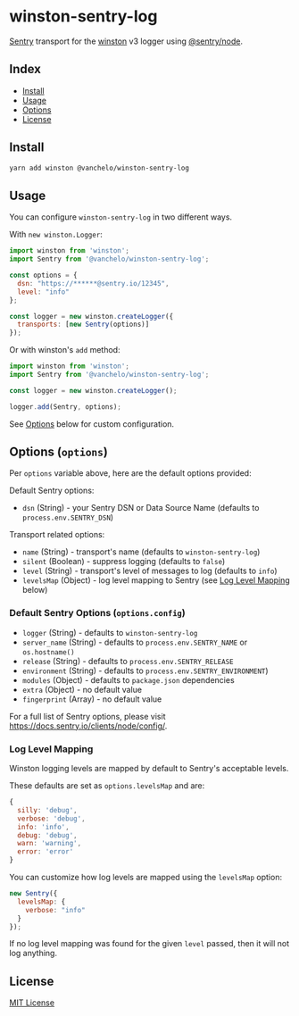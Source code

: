# winston-sentry-log

[Sentry](https://sentry.io) transport for the [winston](https://github.com/winstonjs/winston) v3 logger using [@sentry/node](https://github.com/getsentry/sentry-javascript).

## Index

- [Install](#install)
- [Usage](#usage)
- [Options](#options-options)
- [License](#license)

## Install

```bash
yarn add winston @vanchelo/winston-sentry-log
```

## Usage

You can configure `winston-sentry-log` in two different ways.

With `new winston.Logger`:

```js
import winston from 'winston';
import Sentry from '@vanchelo/winston-sentry-log';

const options = {
  dsn: "https://******@sentry.io/12345",
  level: "info"
};

const logger = new winston.createLogger({
  transports: [new Sentry(options)]
});
```

Or with winston's `add` method:

```js
import winston from 'winston';
import Sentry from '@vanchelo/winston-sentry-log';

const logger = new winston.createLogger();

logger.add(Sentry, options);
```

See [Options](#options-options) below for custom configuration.

## Options (`options`)

Per `options` variable above, here are the default options provided:

Default Sentry options:

- `dsn` (String) - your Sentry DSN or Data Source Name (defaults to `process.env.SENTRY_DSN`)

Transport related options:

- `name` (String) - transport's name (defaults to `winston-sentry-log`)
- `silent` (Boolean) - suppress logging (defaults to `false`)
- `level` (String) - transport's level of messages to log (defaults to `info`)
- `levelsMap` (Object) - log level mapping to Sentry (see [Log Level Mapping](#log-level-mapping) below)

### Default Sentry Options (`options.config`)

- `logger` (String) - defaults to `winston-sentry-log`
- `server_name` (String) - defaults to `process.env.SENTRY_NAME` or `os.hostname()`
- `release` (String) - defaults to `process.env.SENTRY_RELEASE`
- `environment` (String) - defaults to `process.env.SENTRY_ENVIRONMENT`)
- `modules` (Object) - defaults to `package.json` dependencies
- `extra` (Object) - no default value
- `fingerprint` (Array) - no default value

For a full list of Sentry options, please visit <https://docs.sentry.io/clients/node/config/>.

### Log Level Mapping

Winston logging levels are mapped by default to Sentry's acceptable levels.

These defaults are set as `options.levelsMap` and are:

```js
{
  silly: 'debug',
  verbose: 'debug',
  info: 'info',
  debug: 'debug',
  warn: 'warning',
  error: 'error'
}
```

You can customize how log levels are mapped using the `levelsMap` option:

```js
new Sentry({
  levelsMap: {
    verbose: "info"
  }
});
```

If no log level mapping was found for the given `level` passed, then it will not log anything.

## License

[MIT License][license-url]

[license-url]: LICENSE
